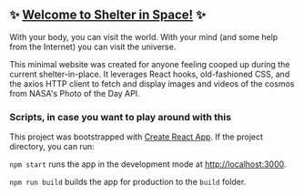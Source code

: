 ## :sparkles: [Welcome to Shelter in Space!](https://shelter-in-space.netlify.app/) :sparkles:

With your body, you can visit the world. With your mind (and some help from the Internet) you can visit the universe. 

This minimal website was created for anyone feeling cooped up during the current shelter-in-place. It leverages React hooks, old-fashioned CSS, and the axios HTTP client to fetch and display images and videos of the cosmos from NASA's Photo of the Day API. 

### Scripts, in case you want to play around with this

This project was bootstrapped with [Create React App](https://github.com/facebook/create-react-app). If the project directory, you can run:

`npm start` runs the app in the development mode at [http://localhost:3000](http://localhost:3000).

`npm run build` builds the app for production to the `build` folder.



